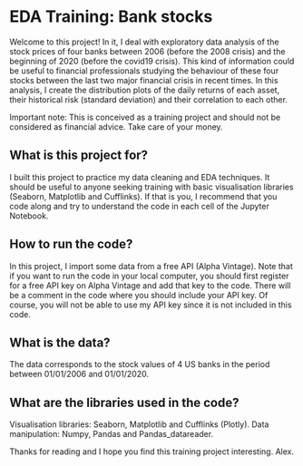 # EDA Training: Bank stocks

Welcome to this project! In it, I deal with exploratory data analysis of the stock prices of four banks between 2006 (before the 2008 crisis) and the beginning of 2020 (before the covid19 crisis). This kind of information could be useful to financial professionals studying the behaviour of these four stocks between the last two major financial crisis in recent times. In this analysis, I create the distribution plots of the daily returns of each asset, their historical risk (standard deviation) and their correlation to each other.

Important note: This is conceived as a training project and should not be considered as financial advice. Take care of your money.

## What is this project for?
I built this project to practice my data cleaning and EDA techniques. It should be useful to anyone seeking training with basic visualisation libraries (Seaborn, Matplotlib and Cufflinks). If that is you, I recommend that you code along and try to understand the code in each cell of the Jupyter Notebook. 

## How to run the code?
In this project, I import some data from a free API (Alpha Vintage). Note that if you want to run the code in your local computer, you should first register for a free API key on Alpha Vintage and add that key to the code. There will be a comment in the code where you should include your API key. Of course, you will not be able to use my API key since it is not included in this code. 

## What is the data?
The data corresponds to the stock values of 4 US banks in the period between 01/01/2006 and 01/01/2020. 

## What are the libraries used in the code?
Visualisation libraries: Seaborn, Matplotlib and Cufflinks (Plotly).
Data manipulation: Numpy, Pandas and Pandas_datareader.

Thanks for reading and I hope you find this training project interesting.
Alex.

